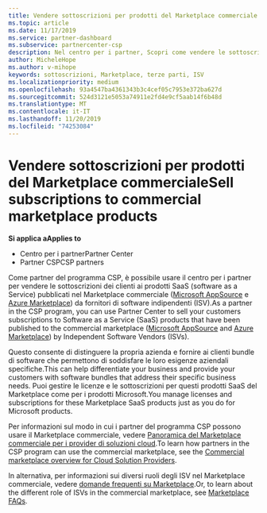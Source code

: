 ```yaml
---
title: Vendere sottoscrizioni per prodotti del Marketplace commerciale | Centro per i partner
ms.topic: article
ms.date: 11/17/2019
ms.service: partner-dashboard
ms.subservice: partnercenter-csp
description: Nel centro per i partner, Scopri come vendere le sottoscrizioni dei clienti ai prodotti SaaS pubblicati nel Marketplace da fornitori di software indipendenti (ISV).
author: MicheleHope
ms.author: v-mihope
keywords: sottoscrizioni, Marketplace, terze parti, ISV
ms.localizationpriority: medium
ms.openlocfilehash: 93a4547ba4361343b3c4cef05c7953e372ba627d
ms.sourcegitcommit: 524d3121e5053a74911e2fd4e9cf5aab14f6b48d
ms.translationtype: MT
ms.contentlocale: it-IT
ms.lasthandoff: 11/20/2019
ms.locfileid: "74253084"
---
```

# <a name="sell-subscriptions-to-commercial-marketplace-products"></a><span data-ttu-id="80ee2-104">Vendere sottoscrizioni per prodotti del Marketplace commerciale</span><span class="sxs-lookup"><span data-stu-id="80ee2-104">Sell subscriptions to commercial marketplace products</span></span>

<span data-ttu-id="80ee2-105">**Si applica a**</span><span class="sxs-lookup"><span data-stu-id="80ee2-105">**Applies to**</span></span>

- <span data-ttu-id="80ee2-106">Centro per i partner</span><span class="sxs-lookup"><span data-stu-id="80ee2-106">Partner Center</span></span>
- <span data-ttu-id="80ee2-107">Partner CSP</span><span class="sxs-lookup"><span data-stu-id="80ee2-107">CSP partners</span></span>

<span data-ttu-id="80ee2-108">Come partner del programma CSP, è possibile usare il centro per i partner per vendere le sottoscrizioni dei clienti ai prodotti SaaS (software as a Service) pubblicati nel Marketplace commerciale ([Microsoft AppSource](https://appsource.microsoft.com/) e [Azure Marketplace](https://azuremarketplace.microsoft.com/)) da fornitori di software indipendenti (ISV).</span><span class="sxs-lookup"><span data-stu-id="80ee2-108">As a partner in the CSP program, you can use Partner Center to sell your customers subscriptions to Software as a Service (SaaS) products that have been published to the commercial marketplace ([Microsoft AppSource](https://appsource.microsoft.com/) and [Azure Marketplace](https://azuremarketplace.microsoft.com/)) by Independent Software Vendors (ISVs).</span></span> 

<span data-ttu-id="80ee2-109">Questo consente di distinguere la propria azienda e fornire ai clienti bundle di software che permettono di soddisfare le loro esigenze aziendali specifiche.</span><span class="sxs-lookup"><span data-stu-id="80ee2-109">This can help differentiate your business and provide your customers with software bundles that address their specific business needs.</span></span> <span data-ttu-id="80ee2-110">Puoi gestire le licenze e le sottoscrizioni per questi prodotti SaaS del Marketplace come per i prodotti Microsoft.</span><span class="sxs-lookup"><span data-stu-id="80ee2-110">You manage licenses and subscriptions for these Marketplace SaaS products just as you do for Microsoft products.</span></span>

<span data-ttu-id="80ee2-111">Per informazioni sul modo in cui i partner del programma CSP possono usare il Marketplace commerciale, vedere [Panoramica del Marketplace commerciale per i provider di soluzioni cloud](csp-commercial-marketplace-overview.md).</span><span class="sxs-lookup"><span data-stu-id="80ee2-111">To learn how partners in the CSP program can use the commercial marketplace, see the [Commercial marketplace overview for Cloud Solution Providers](csp-commercial-marketplace-overview.md).</span></span>

<span data-ttu-id="80ee2-112">In alternativa, per informazioni sui diversi ruoli degli ISV nel Marketplace commerciale, vedere [domande frequenti su Marketplace](https://docs.microsoft.com/azure/marketplace/marketplace-faq-publisher-guide).</span><span class="sxs-lookup"><span data-stu-id="80ee2-112">Or, to learn about the different role of ISVs in the commercial marketplace, see [Marketplace FAQs](https://docs.microsoft.com/azure/marketplace/marketplace-faq-publisher-guide).</span></span>
